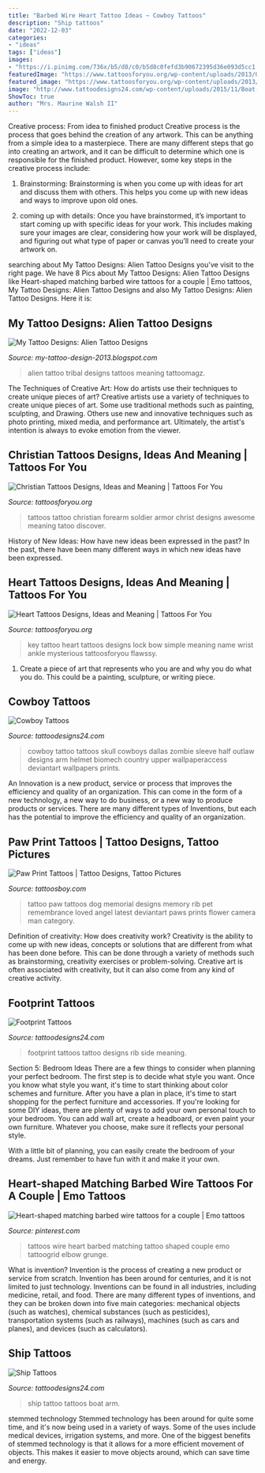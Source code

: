 ```yaml
---
title: "Barbed Wire Heart Tattoo Ideas ~ Cowboy Tattoos"
description: "Ship tattoos"
date: "2022-12-03"
categories:
- "ideas"
tags: ["ideas"]
images:
- "https://i.pinimg.com/736x/b5/d8/c0/b5d8c0fefd3b90672395d36e093d5cc1.jpg"
featuredImage: "https://www.tattoosforyou.org/wp-content/uploads/2013/09/Christian-Forearm-Tattoos.jpg"
featured_image: "https://www.tattoosforyou.org/wp-content/uploads/2013/09/Christian-Forearm-Tattoos.jpg"
image: "http://www.tattoodesigns24.com/wp-content/uploads/2015/11/Boat-Tattoo-On-Arm-TD110.jpg"
ShowToc: true
author: "Mrs. Maurine Walsh II"
---
```



Creative process: From idea to finished product
Creative process is the process that goes behind the creation of any artwork. This can be anything from a simple idea to a masterpiece. There are many different steps that go into creating an artwork, and it can be difficult to determine which one is responsible for the finished product. However, some key steps in the creative process include:
1. Brainstorming: Brainstorming is when you come up with ideas for art and discuss them with others. This helps you come up with new ideas and ways to improve upon old ones.

2. coming up with details: Once you have brainstormed, it’s important to start coming up with specific ideas for your work. This includes making sure your images are clear, considering how your work will be displayed, and figuring out what type of paper or canvas you’ll need to create your artwork on.

	

		
searching about My Tattoo Designs: Alien Tattoo Designs you've visit to the right page. We have 8 Pics about My Tattoo Designs: Alien Tattoo Designs like Heart-shaped matching barbed wire tattoos for a couple | Emo tattoos, My Tattoo Designs: Alien Tattoo Designs and also My Tattoo Designs: Alien Tattoo Designs. Here it is:
		
    
## My Tattoo Designs: Alien Tattoo Designs

<img loading=lazy src="http://3.bp.blogspot.com/-jf6AXJjvFT4/UQaILyemRII/AAAAAAAAS5Q/EkTT6RNnG8Y/s1600/Alien-Tattoo-Designs-and-Alien-Tattoo-Meaning-2.jpg" onerror="this.onerror=null;this.src='https://tse4.mm.bing.net/th?id=OIP.Aajtg5uyzKdHpQUXNejmoQHaKY&amp;pid=15.1';" alt="My Tattoo Designs: Alien Tattoo Designs">

_Source: my-tattoo-design-2013.blogspot.com_

>alien tattoo tribal designs tattoos meaning tattoomagz. 

	

The Techniques of Creative Art: How do artists use their techniques to create unique pieces of art?
Creative artists use a variety of techniques to create unique pieces of art. Some use traditional methods such as painting, sculpting, and Drawing. Others use new and innovative techniques such as photo printing, mixed media, and performance art. Ultimately, the artist's intention is always to evoke emotion from the viewer.

    
## Christian Tattoos Designs, Ideas And Meaning | Tattoos For You

<img loading=lazy src="https://www.tattoosforyou.org/wp-content/uploads/2013/09/Christian-Forearm-Tattoos.jpg" onerror="this.onerror=null;this.src='https://tse2.mm.bing.net/th?id=OIP.3N740QooHXo3w_Ezl9kzqAHaJ4&amp;pid=15.1';" alt="Christian Tattoos Designs, Ideas and Meaning | Tattoos For You">

_Source: tattoosforyou.org_

>tattoos tattoo christian forearm soldier armor christ designs awesome meaning tatoo discover. 

	

History of New Ideas: How have new ideas been expressed in the past?
In the past, there have been many different ways in which new ideas have been expressed.

    
## Heart Tattoos Designs, Ideas And Meaning | Tattoos For You

<img loading=lazy src="https://www.tattoosforyou.org/wp-content/uploads/2013/09/Heart-Lock-and-Key-Tattoo.jpg" onerror="this.onerror=null;this.src='https://tse1.mm.bing.net/th?id=OIP.uffXrIHUSfkwRPqgKVAsYwHaJ6&amp;pid=15.1';" alt="Heart Tattoos Designs, Ideas and Meaning | Tattoos For You">

_Source: tattoosforyou.org_

>key tattoo heart tattoos designs lock bow simple meaning name wrist ankle mysterious tattoosforyou flawssy. 

	

1. Create a piece of art that represents who you are and why you do what you do. This could be a painting, sculpture, or writing piece. 

    
## Cowboy Tattoos

<img loading=lazy src="http://www.tattoodesigns24.com/wp-content/uploads/2014/12/Zombie-Cowboy-Tattoo-Picture.jpg" onerror="this.onerror=null;this.src='https://tse2.mm.bing.net/th?id=OIP.WSg4c7Erq42UlScMHlw_-gHaNw&amp;pid=15.1';" alt="Cowboy Tattoos">

_Source: tattoodesigns24.com_

>cowboy tattoo tattoos skull cowboys dallas zombie sleeve half outlaw designs arm helmet biomech country upper wallpaperaccess deviantart wallpapers prints. 

	

An Innovation is a new product, service or process that improves the efficiency and quality of an organization. This can come in the form of a new technology, a new way to do business, or a new way to produce products or services. There are many different types of Inventions, but each has the potential to improve the efficiency and quality of an organization.

    
## Paw Print Tattoos | Tattoo Designs, Tattoo Pictures

<img loading=lazy src="http://www.tattoosboy.com/wp-content/uploads/2016/03/Dog-Paw-Tattoo-On-Rib-TB1054.jpg" onerror="this.onerror=null;this.src='https://tse2.mm.bing.net/th?id=OIP.ihbHAPt4S1rN9pBIdKjFRQHaLE&amp;pid=15.1';" alt="Paw Print Tattoos | Tattoo Designs, Tattoo Pictures">

_Source: tattoosboy.com_

>tattoo paw tattoos dog memorial designs memory rib pet remembrance loved angel latest deviantart paws prints flower camera man category. 

	

Definition of creativity: How does creativity work?
Creativity is the ability to come up with new ideas, concepts or solutions that are different from what has been done before. This can be done through a variety of methods such as brainstorming, creativity exercises or problem-solving. Creative art is often associated with creativity, but it can also come from any kind of creative activity.

    
## Footprint Tattoos

<img loading=lazy src="http://www.tattoodesigns24.com/wp-content/uploads/2015/01/Footprint-Tattoo-On-Rib-Side.jpg" onerror="this.onerror=null;this.src='https://tse3.mm.bing.net/th?id=OIP.t879iM8AML7ROoxVsA8CDgHaJ3&amp;pid=15.1';" alt="Footprint Tattoos">

_Source: tattoodesigns24.com_

>footprint tattoos tattoo designs rib side meaning. 

	

Section 5: Bedroom Ideas
There are a few things to consider when planning your perfect bedroom. The first step is to decide what style you want. Once you know what style you want, it's time to start thinking about color schemes and furniture. After you have a plan in place, it's time to start shopping for the perfect furniture and accessories.
If you're looking for some DIY ideas, there are plenty of ways to add your own personal touch to your bedroom. You can add wall art, create a headboard, or even paint your own furniture. Whatever you choose, make sure it reflects your personal style.

With a little bit of planning, you can easily create the bedroom of your dreams. Just remember to have fun with it and make it your own.

    
## Heart-shaped Matching Barbed Wire Tattoos For A Couple | Emo Tattoos

<img loading=lazy src="https://i.pinimg.com/736x/b5/d8/c0/b5d8c0fefd3b90672395d36e093d5cc1.jpg" onerror="this.onerror=null;this.src='https://tse3.mm.bing.net/th?id=OIP.k9N1dKWQfNSPk6syjBu0HAHaHa&amp;pid=15.1';" alt="Heart-shaped matching barbed wire tattoos for a couple | Emo tattoos">

_Source: pinterest.com_

>tattoos wire heart barbed matching tattoo shaped couple emo tattoogrid elbow grunge. 

	

What is invention?
Invention is the process of creating a new product or service from scratch. Invention has been around for centuries, and it is not limited to just technology. Inventions can be found in all industries, including medicine, retail, and food. There are many different types of inventions, and they can be broken down into five main categories: mechanical objects (such as watches), chemical substances (such as pesticides), transportation systems (such as railways), machines (such as cars and planes), and devices (such as calculators).

    
## Ship Tattoos

<img loading=lazy src="http://www.tattoodesigns24.com/wp-content/uploads/2015/11/Boat-Tattoo-On-Arm-TD110.jpg" onerror="this.onerror=null;this.src='https://tse2.mm.bing.net/th?id=OIP.zSBHxIhVzy__D7Q-TCrL0gHaLw&amp;pid=15.1';" alt="Ship Tattoos">

_Source: tattoodesigns24.com_

>ship tattoo tattoos boat arm. 

	

stemmed technology
Stemmed technology has been around for quite some time, and it's now being used in a variety of ways. Some of the uses include medical devices, irrigation systems, and more. One of the biggest benefits of stemmed technology is that it allows for a more efficient movement of objects. This makes it easier to move objects around, which can save time and energy.

